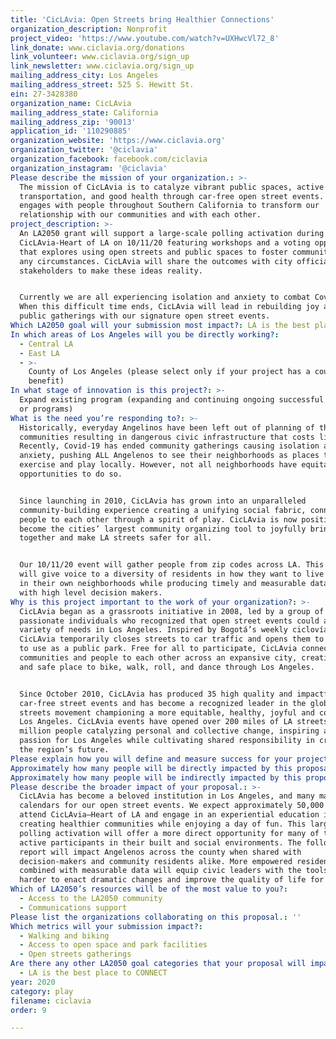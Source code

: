 ```yaml
---
title: 'CicLAvia: Open Streets bring Healthier Connections'
organization_description: Nonprofit
project_video: 'https://www.youtube.com/watch?v=UXHwcVl72_8'
link_donate: www.ciclavia.org/donations
link_volunteer: www.ciclavia.org/sign_up
link_newsletter: www.ciclavia.org/sign_up
mailing_address_city: Los Angeles
mailing_address_street: 525 S. Hewitt St.
ein: 27-3428380
organization_name: CicLAvia
mailing_address_state: California
mailing_address_zip: '90013'
application_id: '110290885'
organization_website: 'https://www.ciclavia.org'
organization_twitter: '@ciclavia'
organization_facebook: facebook.com/ciclavia
organization_instagram: '@ciclavia'
Please describe the mission of your organization.: >-
  The mission of CicLAvia is to catalyze vibrant public spaces, active
  transportation, and good health through car-free open street events. CicLAvia
  engages with people throughout Southern California to transform our
  relationship with our communities and with each other. 
project_description: >-
  An LA2050 grant will support a large-scale polling activation during
  CicLAvia-Heart of LA on 10/11/20 featuring workshops and a voting opportunity
  that explores using open streets and public spaces to foster community under
  any circumstances. CicLAvia will share the outcomes with city officials and
  stakeholders to make these ideas reality.


  Currently we are all experiencing isolation and anxiety to combat Covid-19.
  When this difficult time ends, CicLAvia will lead in rebuilding joy around
  public gatherings with our signature open street events.
Which LA2050 goal will your submission most impact?: LA is the best place to PLAY
In which areas of Los Angeles will you be directly working?:
  - Central LA
  - East LA
  - >-
    County of Los Angeles (please select only if your project has a countywide
    benefit)
In what stage of innovation is this project?: >-
  Expand existing program (expanding and continuing ongoing successful projects
  or programs)
What is the need you’re responding to?: >-
  Historically, everyday Angelinos have been left out of planning of their
  communities resulting in dangerous civic infrastructure that costs lives.
  Recently, Covid-19 has ended community gatherings causing isolation and
  anxiety, pushing ALL Angelenos to see their neighborhoods as places to
  exercise and play locally. However, not all neighborhoods have equitable
  opportunities to do so. 


  Since launching in 2010, CicLAvia has grown into an unparalleled
  community-building experience creating a unifying social fabric, connecting
  people to each other through a spirit of play. CicLAvia is now positioned to
  become the cities’ largest community organizing tool to joyfully bring people
  together and make LA streets safer for all.


  Our 10/11/20 event will gather people from zip codes across LA. This project
  will give voice to a diversity of residents in how they want to live and play
  in their own neighborhoods while producing timely and measurable data to share
  with high level decision makers. 
Why is this project important to the work of your organization?: >-
  CicLAvia began as a grassroots initiative in 2008, led by a group of
  passionate individuals who recognized that open street events could address a
  variety of needs in Los Angeles. Inspired by Bogotá’s weekly ciclovía,
  CicLAvia temporarily closes streets to car traffic and opens them to Angelenos
  to use as a public park. Free for all to participate, CicLAvia connects
  communities and people to each other across an expansive city, creating a fun
  and safe place to bike, walk, roll, and dance through Los Angeles.


  Since October 2010, CicLAvia has produced 35 high quality and impactful
  car-free street events and has become a recognized leader in the global open
  streets movement championing a more equitable, healthy, joyful and connected
  Los Angeles. CicLAvia events have opened over 200 miles of LA streets to 1.6+
  million people catalyzing personal and collective change, inspiring a shared
  passion for Los Angeles while cultivating shared responsibility in creating
  the region’s future.
Please explain how you will define and measure success for your project.: "CicLAvia’s goal is to shape a new narrative for a more inclusive and sustainable LA – one that works with all Angelenos to improve the quality of life in our region. Project success will be marked by community residents in greater LA once again feeling confident about connecting safely with each other in public gatherings. It will also mean residents having a voice in the planning of their neighborhoods resulting in more safe, accessible and inclusive public spaces that promote health, community wellbeing, and sustainability for all.\n\nWith the support of LA2050, we can introduce a large-scale public polling activation at our Heart of LA event. This event is expected to be one of the best-attended of the year, providing the largest opportunity to engage the greatest number of Angelenos. We hope to achieve the following outcomes with this project:\n\n•\tEngage thousands of LA County residents in a conversation about safer streets in a fun yet meaningful way, measured by attendance at outreach events, event day workshop participants and votes cast.\n•\tCollect measurable data around how neighborhood residents want to use their streets to strengthen community as evidenced by online and activation poll results.\n•\tShare actionable results with decision makers from LADOT, Mayor’s Office and key local stakeholders along with non-profits and community groups working on this issue to aid their efforts in making use of streets and public spaces more equitable in Los Angeles."
Approximately how many people will be directly impacted by this proposal?: '7000'
Approximately how many people will be indirectly impacted by this proposal?: '50000'
Please describe the broader impact of your proposal.: >-
  CicLAvia has become a beloved institution in Los Angeles, and many mark their
  calendars for our open street events. We expect approximately 50,000 people to
  attend CicLAvia—Heart of LA and engage in an experiential education in
  creating healthier communities while enjoying a day of fun. This large-scale
  polling activation will offer a more direct opportunity for many of them to be
  active participants in their built and social environments. The follow-up
  report will impact Angelenos across the county when shared with
  decision-makers and community residents alike. More empowered residents
  combined with measurable data will equip civic leaders with the tools to work
  harder to enact dramatic changes and improve the quality of life for all. 
Which of LA2050’s resources will be of the most value to you?:
  - Access to the LA2050 community
  - Communications support
Please list the organizations collaborating on this proposal.: ''
Which metrics will your submission impact?:
  - Walking and biking
  - Access to open space and park facilities
  - Open streets gatherings
Are there any other LA2050 goal categories that your proposal will impact?:
  - LA is the best place to CONNECT
year: 2020
category: play
filename: ciclavia
order: 9

---
```

